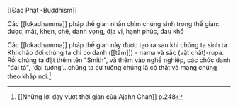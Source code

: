 [[Đạo Phật -Buddhism]]



Các [[lokadhamma]] pháp thế gian nhấn chìm chúng sinh trong thế gian: được, mất, khen, chê, danh vọng, địa vị, hạnh phúc, đau khổ

Các [[lokadhamma]] pháp thế gian này được tạo ra sau khi chúng ta sinh ta. Khi chào đời chúng ta chỉ có danh ([[tâm]]) - nama và sắc (vật chất)-rupa. Rồi chúng ta đặt thêm tên "Smith",  và thêm vào nghề nghiệp, các chức danh "đại tá", 'đại tướng'...chúng ta cứ tưởng chúng là có thật và mang chúng theo khắp nơi.[^1]
[^1]: [[Những lời dạy vượt thời gian của Ajahn Chah]] p.248